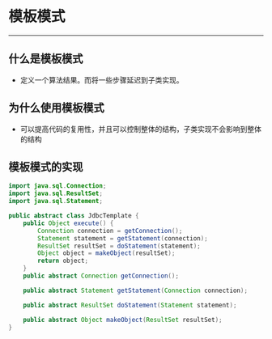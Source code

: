 # 模板模式

----------

## 什么是模板模式

* 定义一个算法结果。而将一些步骤延迟到子类实现。

## 为什么使用模板模式

* 可以提高代码的复用性，并且可以控制整体的结构，子类实现不会影响到整体的结构

## 模板模式的实现

```java
import java.sql.Connection;
import java.sql.ResultSet;
import java.sql.Statement;

public abstract class JdbcTemplate {
    public Object execute() {
        Connection connection = getConnection();
        Statement statement = getStatement(connection);
        ResultSet resultSet = doStatement(statement);
        Object object = makeObject(resultSet);
        return object;
    }
    public abstract Connection getConnection();

    public abstract Statement getStatement(Connection connection);

    public abstract ResultSet doStatement(Statement statement);

    public abstract Object makeObject(ResultSet resultSet);
}
```



